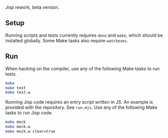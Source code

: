 Jisp rework, beta version.

## Setup

Running scripts and tests currently requires `deno` and `make`, which should be installed globally. Some Make tasks also require `watchexec`.

## Run

When hacking on the compiler, use any of the following Make tasks to run tests.

```sh
make
make test
make test.w
```

Running Jisp code requires an entry script written in JS. An example is provided with the repository. See `run.mjs`. Use any of the following Make tasks to run Jisp code.

```sh
make mock
make mock.w
make mock.w clear=true
```
